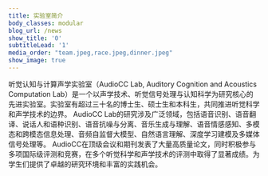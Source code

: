 ```yaml
---
title: 实验室简介
body_classes: modular
blog_url: /news
show_title: '0'
subtitleLead: '1'
media_order: "team.jpeg,race.jpeg,dinner.jpeg"
show_image: true
---
```


听觉认知与计算声学实验室（AudioCC Lab, Auditory Cognition and Acoustics Computation Lab）是一个以声学技术、听觉信号处理与认知科学为研究核心的先进实验室。实验室有超过三十名的博士生、硕士生和本科生，共同推进听觉科学和声学技术的边界。 AudioCC Lab的研究涉及广泛领域，包括语音识别、语音翻译、说话人和语种识别、语音抗噪与分离、音乐生成与理解、语音情感感知、多模态和跨模态信息处理、音频自监督大模型、自然语言理解、深度学习建模及多媒体信号处理等。 AudioCC在顶级会议和期刊发表了大量高质量论文，同时积极参与多项国际级评测和竞赛，在多个听觉科学和声学技术的评测中取得了显著成绩。为学生们提供了卓越的研究环境和丰富的实践机会。
